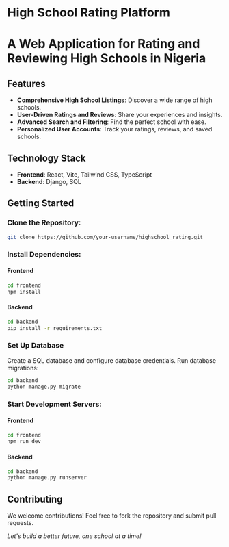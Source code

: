 # High School Rating Platform
# A Web Application for Rating and Reviewing High Schools in Nigeria

## Features
- **Comprehensive High School Listings**: Discover a wide range of high schools.
- **User-Driven Ratings and Reviews**: Share your experiences and insights.
- **Advanced Search and Filtering**: Find the perfect school with ease.
- **Personalized User Accounts**: Track your ratings, reviews, and saved schools.

## Technology Stack
- **Frontend**: React, Vite, Tailwind CSS, TypeScript
- **Backend**: Django, SQL

## Getting Started

### Clone the Repository:
```bash
git clone https://github.com/your-username/highschool_rating.git
```

### Install Dependencies:

#### Frontend
```bash
cd frontend
npm install
```

#### Backend
```bash
cd backend
pip install -r requirements.txt
```

### Set Up Database
Create a SQL database and configure database credentials. Run database migrations:
```bash
cd backend
python manage.py migrate
```

### Start Development Servers:

#### Frontend
```bash
cd frontend
npm run dev
```

#### Backend
```bash
cd backend
python manage.py runserver
```

## Contributing
We welcome contributions! Feel free to fork the repository and submit pull requests.

*Let's build a better future, one school at a time!*
